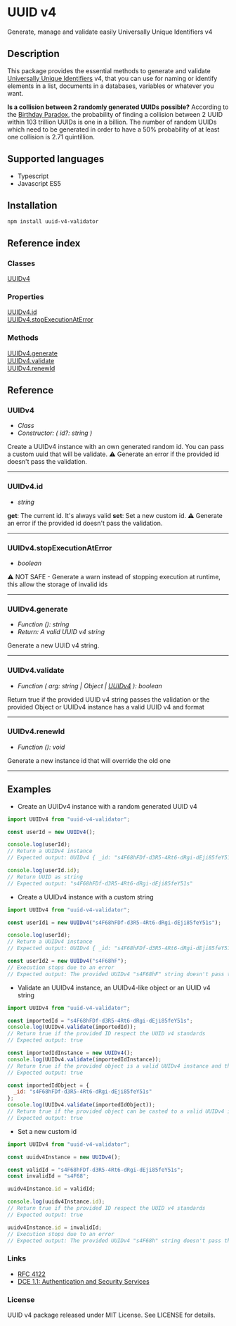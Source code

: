 # UUID v4

Generate, manage and validate easily Universally Unique Identifiers v4

## Description

This package provides the essential methods to generate and validate [Universally Unique Identifiers](<https://en.wikipedia.org/wiki/Universally_unique_identifier#Version_4_(random)>) v4, that you can use for naming or identify elements in a list, documents in a databases, variables or whatever you want.

**Is a collision between 2 randomly generated UUIDs possible?**
According to the [Birthday Paradox](https://en.wikipedia.org/wiki/Birthday_problem), the probability of finding a collision between 2 UUID within 103 trillion UUIDs is one in a billion. The number of random UUIDs which need to be generated in order to have a 50% probability of at least one collision is 2.71 quintillion.

## Supported languages

- Typescript
- Javascript ES5

## Installation

```cli
npm install uuid-v4-validator
```

## Reference index

### Classes

[UUIDv4](#UUIDv4)

### Properties

[UUIDv4.id](#UUIDv4id)  
[UUIDv4.stopExecutionAtError](#UUIDv4stopExecutionAtError)

### Methods

[UUIDv4.generate](#UUIDv4generate)  
[UUIDv4.validate](#UUIDv4validate)  
[UUIDv4.renewId](#UUIDv4renewId)

## Reference

### UUIDv4

- _Class_
- _Constructor: ( id?: string )_

Create a UUIDv4 instance with an own generated random id. You can pass a custom uuid that will be validate. ⚠ Generate an error if the provided id doesn't pass the validation.

---

### UUIDv4.id

- _string_

**get**: The current id. It's always valid
**set**: Set a new custom id. ⚠ Generate an error if the provided id doesn't pass the validation.

---

### UUIDv4.stopExecutionAtError

- _boolean_

⚠ NOT SAFE - Generate a warn instead of stopping execution at runtime, this allow the storage of invalid ids

---

### UUIDv4.generate

- _Function (): string_
- _Return: A valid UUID v4 string_

Generate a new UUID v4 string.

---

### UUIDv4.validate

- _Function ( arg: string | Object | [UUIDv4](UUIDv4) ): boolean_

Return true if the provided UUID v4 string passes the validation or the provided Object or UUIDv4 instance has a valid UUID v4 and format

---

### UUIDv4.renewId

- _Function (): void_

Generate a new instance id that will override the old one

---

## Examples

- Create an UUIDv4 instance with a random generated UUID v4

```js
import UUIDv4 from "uuid-v4-validator";

const userId = new UUIDv4();

console.log(userId);
// Return a UUIDv4 instance
// Expected output: UUIDv4 { _id: "s4F68hFDf-d3R5-4Rt6-dRgi-dEji85feY51s" }

console.log(userId.id);
// Return UUID as string
// Expected output: "s4F68hFDf-d3R5-4Rt6-dRgi-dEji85feY51s"
```

- Create a UUIDv4 instance with a custom string

```js
import UUIDv4 from "uuid-v4-validator";

const userId1 = new UUIDv4("s4F68hFDf-d3R5-4Rt6-dRgi-dEji85feY51s");

console.log(userId);
// Return a UUIDv4 instance
// Expected output: UUIDv4 { _id: "s4F68hFDf-d3R5-4Rt6-dRgi-dEji85feY51s" }

const userId2 = new UUIDv4("s4F68hF");
// Execution stops due to an error
// Expected output: The provided UUIDv4 "s4F68hF" string doesn't pass the validation. Use a valid UUIDv4 string or generate a new one
```

- Validate an UUIDv4 instance, an UUIDv4-like object or an UUID v4 string

```js
import UUIDv4 from "uuid-v4-validator";

const importedId = "s4F68hFDf-d3R5-4Rt6-dRgi-dEji85feY51s";
console.log(UUIDv4.validate(importedId));
// Return true if the provided ID respect the UUID v4 standards
// Expected output: true

const importedIdInstance = new UUIDv4();
console.log(UUIDv4.validate(importedIdInstance));
// Return true if the provided object is a valid UUIDv4 instance and the ID respects the UUID v4 standards
// Expected output: true

const importedIdObject = {
  _id: "s4F68hFDf-d3R5-4Rt6-dRgi-dEji85feY51s"
};
console.log(UUIDv4.validate(importedIdObject));
// Return true if the provided object can be casted to a valid UUIDv4 instance and the ID respect the UUID v4 standards
// Expected output: true
```

- Set a new custom id

```js
import UUIDv4 from "uuid-v4-validator";

const uuidv4Instance = new UUIDv4();

const validId = "s4F68hFDf-d3R5-4Rt6-dRgi-dEji85feY51s";
const invalidId = "s4F68";

uuidv4Instance.id = validId;

console.log(uuidv4Instance.id);
// Return true if the provided ID respect the UUID v4 standards
// Expected output: true

uuidv4Instance.id = invalidId;
// Execution stops due to an error
// Expected output: The provided UUIDv4 "s4F68h" string doesn't pass the validation. Use a valid UUIDv4 string or generate a new one
```

### Links

- [RFC 4122](http://tools.ietf.org/html/rfc4122)
- [DCE 1.1: Authentication and Security Services](http://pubs.opengroup.org/onlinepubs/9696989899/chap5.htm#tagcjh_08_02_01_01)

### License

UUID v4 package released under MIT License. See LICENSE for details.
